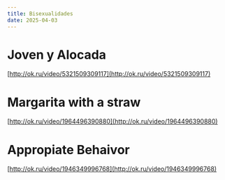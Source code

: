 ```yaml
---
title: Bisexualidades
date: 2025-04-03
---
```


# Joven y Alocada

[http://ok.ru/video/5321509309117](http://ok.ru/video/5321509309117)

# Margarita with a straw

[http://ok.ru/video/1964496390880](http://ok.ru/video/1964496390880)

# Appropiate Behaivor

[http://ok.ru/video/1946349996768](http://ok.ru/video/1946349996768)
